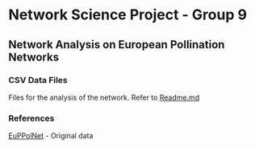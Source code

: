 # Network Science Project - Group 9

## Network Analysis on European Pollination Networks

### CSV Data Files
Files for the analysis of the network. Refer to [Readme.md](./CSV&#x20;Data&#x20;Files/Readme.md)

### References
[EuPPolNet](https://github.com/JoseBSL/EuPPollNet) - Original data
